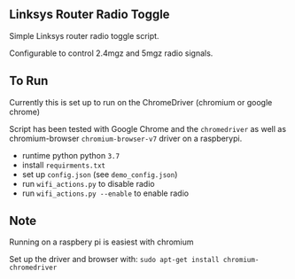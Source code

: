 ## Linksys Router Radio Toggle

Simple Linksys router radio toggle script.

Configurable to control 2.4mgz and 5mgz radio signals.


## To Run
Currently this is set up to run on the ChromeDriver (chromium or google chrome)

Script has been tested with Google Chrome and the `chromedriver` as well as chromium-browser `chromium-browser-v7` driver on a raspberypi.

- runtime python python `3.7`
- install `requirments.txt`
- set up `config.json` (see `demo_config.json`)
- run `wifi_actions.py` to disable radio
- run `wifi_actions.py --enable` to enable radio

## Note
Running on a raspbery pi is easiest with chromium

Set up the driver and browser with: `sudo apt-get install chromium-chromedriver`





